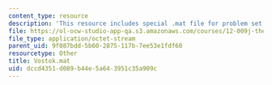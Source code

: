 ```yaml
---
content_type: resource
description: 'This resource includes special .mat file for problem set 8. '
file: https://ol-ocw-studio-app-qa.s3.amazonaws.com/courses/12-009j-theoretical-environmental-analysis-spring-2015/dccd4351d089b44e5a643951c35a909c_Vostok.mat
file_type: application/octet-stream
parent_uid: 9f087bdd-5b60-2875-117b-7ee53e1fdf60
resourcetype: Other
title: Vostok.mat
uid: dccd4351-d089-b44e-5a64-3951c35a909c
---
```

